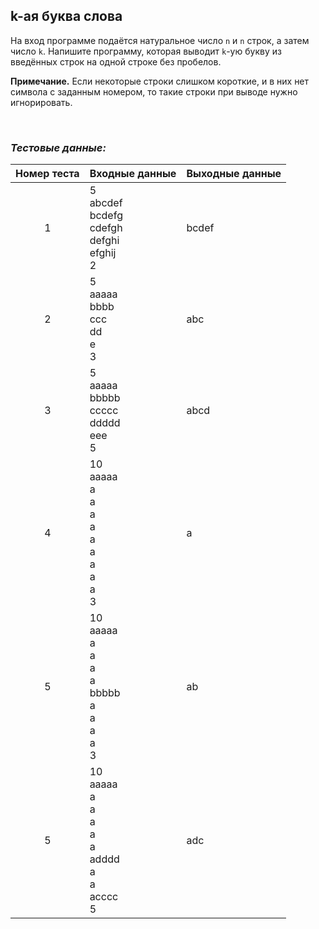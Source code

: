## k-ая буква слова

На вход программе подаётся натуральное число <code>n</code> и <code>n</code> строк, а затем число <code>k</code>.
Напишите программу, которая выводит <code>k</code>-ую букву из введённых строк на одной строке без пробелов.

**Примечание.** Если некоторые строки слишком короткие, и в них нет символа с заданным номером, то такие строки при выводе нужно игнорировать.

<br>

### *Тестовые данные:*

| Номер теста | Входные данные                                                        | Выходные данные |
|:-----------:|-----------------------------------------------------------------------|-----------------|
|      1      | 5<br>abcdef<br>bcdefg<br>cdefgh<br>defghi<br>efghij<br>2              | bcdef           |
|      2      | 5<br>aaaaa<br>bbbb<br>ccc<br>dd<br>e<br>3                             | abc             |
|      3      | 5<br>aaaaa<br>bbbbb<br>ccccc<br>ddddd<br>eee<br>5                     | abcd            |
|      4      | 10<br>aaaaa<br>a<br>a<br>a<br>a<br>a<br>a<br>a<br>a<br>a<br>3         | a               |
|      5      | 10<br>aaaaa<br>a<br>a<br>a<br>a<br>bbbbb<br>a<br>a<br>a<br>a<br>3     | ab              |
|      5      | 10<br>aaaaa<br>a<br>a<br>a<br>a<br>a<br>adddd<br>a<br>a<br>acccc<br>5 | adc             |